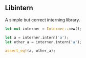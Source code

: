 ## Libintern

A simple but correct interning library.

```rust
let mut interner = Interner::new();

let a = interner.intern('a');
let other_a = interner.intern('a');

assert_eq!(a, other_a);
```